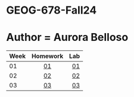 # GEOG-678-Fall24
# Author = Aurora Belloso


| Week          | Homework      | Lab   |
| ------------- |:-------------:| -----:|
| 01            |[01](C:\DevSource\Belloso-GEOG-678\homework\Week01)|[01](C:\DevSource\Belloso-GEOG-678\labs\Week01)|
| 02            | [02](C:\DevSource\Belloso-GEOG-678\homework\Week02)  | [02](C:\DevSource\Belloso-GEOG-678\labs\Week02) |
| 03            | [03](C:\DevSource\Belloso-GEOG-678\homework\Week03)  | [03](C:\DevSource\Belloso-GEOG-678\labs\Week03) | 
